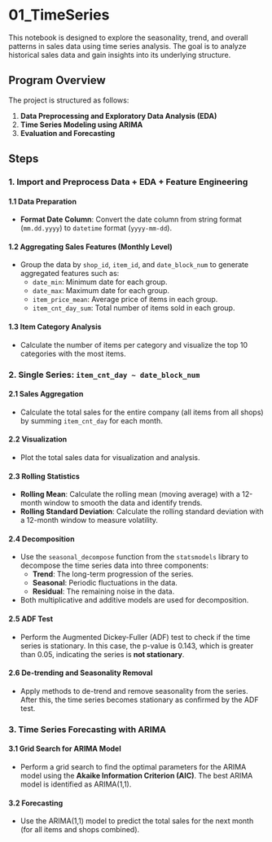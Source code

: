 # 01_TimeSeries

This notebook is designed to explore the seasonality, trend, and overall patterns in sales data using time series analysis. The goal is to analyze historical sales data and gain insights into its underlying structure.

## Program Overview

The project is structured as follows:

1. **Data Preprocessing and Exploratory Data Analysis (EDA)**
2. **Time Series Modeling using ARIMA**
3. **Evaluation and Forecasting**

## Steps

### 1. Import and Preprocess Data + EDA + Feature Engineering

#### 1.1 Data Preparation
- **Format Date Column**: Convert the date column from string format (`mm.dd.yyyy`) to `datetime` format (`yyyy-mm-dd`).
  
#### 1.2 Aggregating Sales Features (Monthly Level)
- Group the data by `shop_id`, `item_id`, and `date_block_num` to generate aggregated features such as:
  - `date_min`: Minimum date for each group.
  - `date_max`: Maximum date for each group.
  - `item_price_mean`: Average price of items in each group.
  - `item_cnt_day_sum`: Total number of items sold in each group.

#### 1.3 Item Category Analysis
- Calculate the number of items per category and visualize the top 10 categories with the most items.

### 2. Single Series: `item_cnt_day ~ date_block_num`

#### 2.1 Sales Aggregation
- Calculate the total sales for the entire company (all items from all shops) by summing `item_cnt_day` for each month.

#### 2.2 Visualization
- Plot the total sales data for visualization and analysis.

#### 2.3 Rolling Statistics
- **Rolling Mean**: Calculate the rolling mean (moving average) with a 12-month window to smooth the data and identify trends.
- **Rolling Standard Deviation**: Calculate the rolling standard deviation with a 12-month window to measure volatility.

#### 2.4 Decomposition
- Use the `seasonal_decompose` function from the `statsmodels` library to decompose the time series data into three components:
  - **Trend**: The long-term progression of the series.
  - **Seasonal**: Periodic fluctuations in the data.
  - **Residual**: The remaining noise in the data.
- Both multiplicative and additive models are used for decomposition.

#### 2.5 ADF Test
- Perform the Augmented Dickey-Fuller (ADF) test to check if the time series is stationary. In this case, the p-value is 0.143, which is greater than 0.05, indicating the series is **not stationary**.

#### 2.6 De-trending and Seasonality Removal
- Apply methods to de-trend and remove seasonality from the series. After this, the time series becomes stationary as confirmed by the ADF test.

### 3. Time Series Forecasting with ARIMA

#### 3.1 Grid Search for ARIMA Model
- Perform a grid search to find the optimal parameters for the ARIMA model using the **Akaike Information Criterion (AIC)**. The best ARIMA model is identified as ARIMA(1,1).

#### 3.2 Forecasting
- Use the ARIMA(1,1) model to predict the total sales for the next month (for all items and shops combined).
